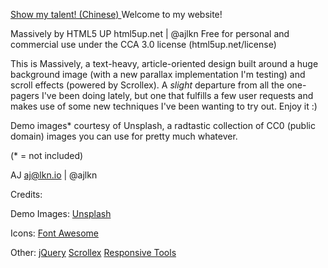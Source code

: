 [Show my talent! (Chinese) ](https://liaoxyucm.github.io/liaoxyuCM01/)
Welcome to my website!

Massively by HTML5 UP
html5up.net | @ajlkn
Free for personal and commercial use under the CCA 3.0 license (html5up.net/license)


This is Massively, a text-heavy, article-oriented design built around a huge background
image (with a new parallax implementation I'm testing) and scroll effects (powered by
Scrollex). A *slight* departure from all the one-pagers I've been doing lately, but one
that fulfills a few user requests and makes use of some new techniques I've been wanting
to try out. Enjoy it :)

Demo images* courtesy of Unsplash, a radtastic collection of CC0 (public domain) images
you can use for pretty much whatever.

(* = not included)

AJ
aj@lkn.io | @ajlkn


Credits:

Demo Images:
	[Unsplash](unsplash.com)

Icons:
	[Font Awesome](fontawesome.io)

Other:
	[jQuery](jquery.com)
	[Scrollex](github.com/ajlkn/jquery.scrollex)
	[Responsive Tools](github.com/ajlkn/responsive-tools)
